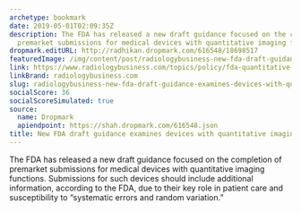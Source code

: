 ```yaml
---
archetype: bookmark
date: 2019-05-01T02:09:35Z
description: The FDA has released a new draft guidance focused on the completion of
  premarket submissions for medical devices with quantitative imaging functions.
dropmark.editURL: http://radhikan.dropmark.com/616548/18698517
featuredImage: /img/content/post/radiologybusiness-new-fda-draft-guidance-examines-devices-with-quantitative-imaging-functions.jpg
link: https://www.radiologybusiness.com/topics/policy/fda-quantitative-imaging-function-premarket
linkBrand: radiologybusiness.com
slug: radiologybusiness-new-fda-draft-guidance-examines-devices-with-quantitative-imaging-functions
socialScore: 36
socialScoreSimulated: true
source:
  name: Dropmark
  apiendpoint: https://shah.dropmark.com/616548.json
title: New FDA draft guidance examines devices with quantitative imaging functions
---
```

The FDA has released a new draft guidance focused on the completion of premarket submissions for medical devices with quantitative imaging functions. Submissions for such devices should include additional information, according to the FDA, due to their key role in patient care and susceptibility to “systematic errors and random variation.”